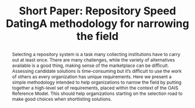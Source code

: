 ---
abstract: Selecting a repository system is a task many collecting institutions have
  to carry out at least once. There are many challenges, while the variety of alternatives
  available is a good thing, making sense of the marketplace can be difficult. Assessing
  candidate solutions is time-consuming but it’s difficult to use the work of others
  as every organization has unique requirements. Here we present a simple methodology
  intended to help organizations to narrow the field by putting together a high-level
  set of requirements, placed within the context of the OAIS Reference Model. This
  should help organizations starting on the selection road to make good choices when
  shortlisting solutions.
creators:
- Bredenberg, Karin
date: null
document_url: https://az659834.vo.msecnd.net/eventsairwesteuprod/production-inconference-public/ae172f989b0343f9a556fcd22b6f175e
grand_parent: iPRES
institutions:
- Kommunalförbundet Sydarkivera
keywords:
- oais selecting matrix evaluation working-together
landing_page_url: null
language: eng
layout: publication
license: CC-BY 4.0 International
notes_url: null
parent: iPRES 2022
publication_type: short paper
size: null
slides_url: null
source_name: iPRES
stream_url: null
title: 'Short Paper: Repository Speed DatingA methodology for narrowing the field'
year: 2022
---